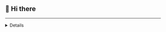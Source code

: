 ## 👋 Hi there
---
<details>
<p align="center">
<img align="center" src="https://github-readme-stats.vercel.app/api/top-langs/?username=yisonr&hide_langs_below=1&theme=default&line_height=27&layout=compact&hide=c" />
<img align="center" src="https://github-readme-stats.vercel.app/api?username=yisonr&show_icons=true&count_private=true&include_all_commits=true&line_height=21" alt="yisonr's Github Stats" />
</p>
</details>
